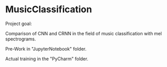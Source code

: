 # MusicClassification

Project goal:

Comparison of CNN and CRNN in the field of music classification with mel spectrograms.


Pre-Work in "JupyterNotebook" folder.

Actual training in the "PyCharm" folder.
